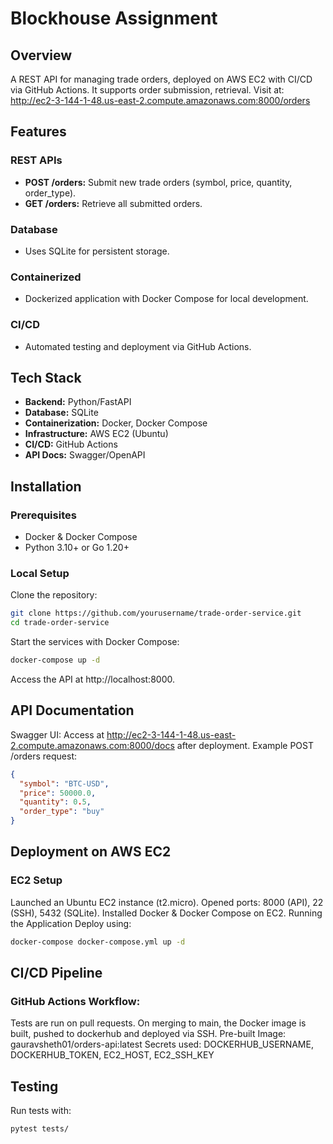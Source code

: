 # Blockhouse Assignment

## Overview
A REST API for managing trade orders, deployed on AWS EC2 with CI/CD via GitHub Actions. It supports order submission, retrieval.
Visit at: http://ec2-3-144-1-48.us-east-2.compute.amazonaws.com:8000/orders

## Features

### REST APIs
- **POST /orders:** Submit new trade orders (symbol, price, quantity, order_type).
- **GET /orders:** Retrieve all submitted orders.

### Database
- Uses SQLite for persistent storage.

### Containerized
- Dockerized application with Docker Compose for local development.

### CI/CD
- Automated testing and deployment via GitHub Actions.

## Tech Stack
- **Backend:** Python/FastAPI
- **Database:** SQLite
- **Containerization:** Docker, Docker Compose
- **Infrastructure:** AWS EC2 (Ubuntu)
- **CI/CD:** GitHub Actions
- **API Docs:** Swagger/OpenAPI

## Installation

### Prerequisites
- Docker & Docker Compose
- Python 3.10+ or Go 1.20+

### Local Setup
Clone the repository:
```bash
git clone https://github.com/yourusername/trade-order-service.git
cd trade-order-service
```

Start the services with Docker Compose:

```bash
docker-compose up -d
```

Access the API at http://localhost:8000.

## API Documentation
Swagger UI: Access at http://ec2-3-144-1-48.us-east-2.compute.amazonaws.com:8000/docs after deployment.
Example POST /orders request:
```json
{
  "symbol": "BTC-USD",
  "price": 50000.0,
  "quantity": 0.5,
  "order_type": "buy"
}
```

## Deployment on AWS EC2
### EC2 Setup
Launched an Ubuntu EC2 instance (t2.micro).
Opened ports: 8000 (API), 22 (SSH), 5432 (SQLite).
Installed Docker & Docker Compose on EC2.
Running the Application
Deploy using:

```bash
docker-compose docker-compose.yml up -d
```

## CI/CD Pipeline
### GitHub Actions Workflow:
Tests are run on pull requests.
On merging to main, the Docker image is built, pushed to dockerhub and deployed via SSH.
Pre-built Image: gauravsheth01/orders-api:latest
Secrets used: DOCKERHUB_USERNAME, DOCKERHUB_TOKEN, EC2_HOST, EC2_SSH_KEY

## Testing
Run tests with:

```bash
pytest tests/
```